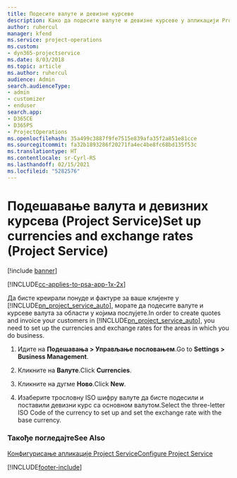 ```yaml
---
title: Подесите валуте и девизне курсеве
description: Како да подесите валуте и девизне курсеве у апликацији Project Service
author: ruhercul
manager: kfend
ms.service: project-operations
ms.custom:
- dyn365-projectservice
ms.date: 8/03/2018
ms.topic: article
ms.author: ruhercul
audience: Admin
search.audienceType:
- admin
- customizer
- enduser
search.app:
- D365CE
- D365PS
- ProjectOperations
ms.openlocfilehash: 35a499c3887f9fe7515e839afa35f2a851e81cce
ms.sourcegitcommit: fa32b1893286f20271fa4ec4be8fc68bd135f53c
ms.translationtype: HT
ms.contentlocale: sr-Cyrl-RS
ms.lasthandoff: 02/15/2021
ms.locfileid: "5282576"
---
```

# <a name="set-up-currencies-and-exchange-rates-project-service"></a><span data-ttu-id="cf60b-103">Подешавање валута и девизних курсева (Project Service)</span><span class="sxs-lookup"><span data-stu-id="cf60b-103">Set up currencies and exchange rates (Project Service)</span></span>

[!include [banner](../includes/psa-now-project-operations.md)]

[!INCLUDE[cc-applies-to-psa-app-1x-2x](../includes/cc-applies-to-psa-app-1x-2x.md)]

<span data-ttu-id="cf60b-104">Да бисте креирали понуде и фактуре за ваше клијенте у [!INCLUDE[pn_project_service_auto](../includes/pn-project-service-auto.md)], морате да подесите валуте и курсеве валута за области у којима послујете.</span><span class="sxs-lookup"><span data-stu-id="cf60b-104">In order to create quotes and invoice your customers in [!INCLUDE[pn_project_service_auto](../includes/pn-project-service-auto.md)], you need to set up the currencies and exchange rates for the areas in which you do business.</span></span>  
  
1.  <span data-ttu-id="cf60b-105">Идите на **Подешавања > Управљање пословањем**.</span><span class="sxs-lookup"><span data-stu-id="cf60b-105">Go to **Settings > Business Management**.</span></span>  
  
2.  <span data-ttu-id="cf60b-106">Кликните на **Валуте**.</span><span class="sxs-lookup"><span data-stu-id="cf60b-106">Click **Currencies**.</span></span>  
  
3.  <span data-ttu-id="cf60b-107">Кликните на дугме **Ново**.</span><span class="sxs-lookup"><span data-stu-id="cf60b-107">Click **New**.</span></span>  
  
4.  <span data-ttu-id="cf60b-108">Изаберите трословну ISO шифру валуте да бисте подесили и поставили девизни курс са основном валутом.</span><span class="sxs-lookup"><span data-stu-id="cf60b-108">Select the three-letter ISO Code of the currency to set up and set the exchange rate with the base currency.</span></span>  
  
### <a name="see-also"></a><span data-ttu-id="cf60b-109">Такође погледајте</span><span class="sxs-lookup"><span data-stu-id="cf60b-109">See Also</span></span>  
 [<span data-ttu-id="cf60b-110">Конфигурисање апликације Project Service</span><span class="sxs-lookup"><span data-stu-id="cf60b-110">Configure Project Service</span></span>](../psa/configure.md)


[!INCLUDE[footer-include](../includes/footer-banner.md)]